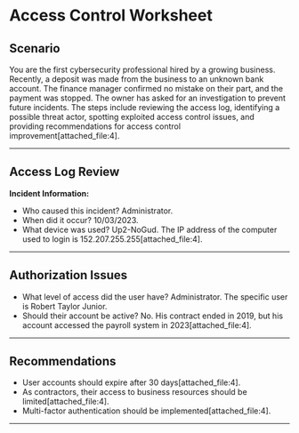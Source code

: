 # Access Control Worksheet

## Scenario

You are the first cybersecurity professional hired by a growing business. Recently, a deposit was made from the business to an unknown bank account. The finance manager confirmed no mistake on their part, and the payment was stopped. The owner has asked for an investigation to prevent future incidents. The steps include reviewing the access log, identifying a possible threat actor, spotting exploited access control issues, and providing recommendations for access control improvement[attached_file:4].

---

## Access Log Review

**Incident Information:**
- Who caused this incident? Administrator.
- When did it occur? 10/03/2023.
- What device was used? Up2-NoGud. The IP address of the computer used to login is 152.207.255.255[attached_file:4].

---

## Authorization Issues

- What level of access did the user have? Administrator. The specific user is Robert Taylor Junior.
- Should their account be active? No. His contract ended in 2019, but his account accessed the payroll system in 2023[attached_file:4].

---

## Recommendations

- User accounts should expire after 30 days[attached_file:4].
- As contractors, their access to business resources should be limited[attached_file:4].
- Multi-factor authentication should be implemented[attached_file:4].

---

